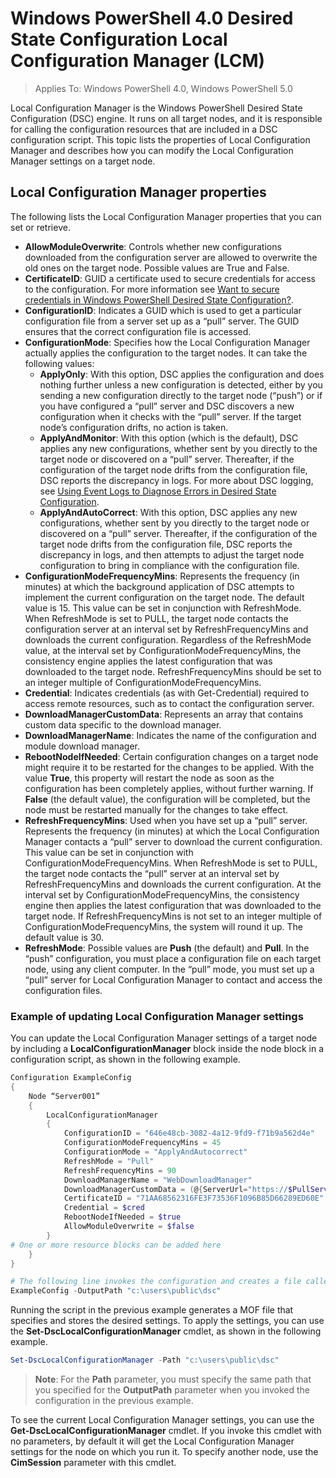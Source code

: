 # Windows PowerShell 4.0 Desired State Configuration Local Configuration Manager (LCM)

>Applies To: Windows PowerShell 4.0, Windows PowerShell 5.0

Local Configuration Manager is the Windows PowerShell Desired State Configuration (DSC) engine. It runs on all target nodes, and it is responsible for calling the configuration resources that are included in a DSC configuration script. This topic lists the properties of Local Configuration Manager and describes how you can modify the Local Configuration Manager settings on a target node.

## Local Configuration Manager properties
The following lists the Local Configuration Manager properties that you can set or retrieve.
 
* **AllowModuleOverwrite**: Controls whether new configurations downloaded from the configuration server are allowed to overwrite the old ones on the target node. Possible values are True and False.
* **CertificateID**: GUID a certificate used to secure credentials for access to the configuration. For more information see [Want to secure credentials in Windows PowerShell Desired State Configuration?](http://blogs.msdn.com/b/powershell/archive/2014/01/31/want-to-secure-credentials-in-windows-powershell-desired-state-configuration.aspx).
* **ConfigurationID**: Indicates a GUID which is used to get a particular configuration file from a server set up as a “pull” server. The GUID ensures that the correct configuration file is accessed.
* **ConfigurationMode**: Specifies how the Local Configuration Manager actually applies the configuration to the target nodes. It can take the following values:
    - **ApplyOnly**: With this option, DSC applies the configuration and does nothing further unless a new configuration is detected, either by you sending a new configuration directly to the target node (“push”) or if you have configured a “pull” server and DSC discovers a new configuration when it checks with the “pull” server. If the target node’s configuration drifts, no action is taken.
    - **ApplyAndMonitor**: With this option (which is the default), DSC applies any new configurations, whether sent by you directly to the target node or discovered on a “pull” server. Thereafter, if the configuration of the target node drifts from the configuration file, DSC reports the discrepancy in logs. For more about DSC logging, see [Using Event Logs to Diagnose Errors in Desired State Configuration](http://blogs.msdn.com/b/powershell/archive/2014/01/03/using-event-logs-to-diagnose-errors-in-desired-state-configuration.aspx).
    - **ApplyAndAutoCorrect**: With this option, DSC applies any new configurations, whether sent by you directly to the target node or discovered on a “pull” server. Thereafter, if the configuration of the target node drifts from the configuration file, DSC reports the discrepancy in logs, and then attempts to adjust the target node configuration to bring in compliance with the configuration file.
* **ConfigurationModeFrequencyMins**: Represents the frequency (in minutes) at which the background application of DSC attempts to implement the current configuration on the target node. The default value is 15. This value can be set in conjunction with RefreshMode. When RefreshMode is set to PULL, the target node contacts the configuration server at an interval set by RefreshFrequencyMins and downloads the current configuration. Regardless of the RefreshMode value, at the interval set by ConfigurationModeFrequencyMins, the consistency engine applies the latest configuration that was downloaded to the target node. RefreshFrequencyMins should be set to an integer multiple of ConfigurationModeFrequencyMins.
* **Credential**: Indicates credentials (as with Get-Credential) required to access remote resources, such as to contact the configuration server.
* **DownloadManagerCustomData**: Represents an array that contains custom data specific to the download manager.
* **DownloadManagerName**: Indicates the name of the configuration and module download manager.
* **RebootNodeIfNeeded**: Certain configuration changes on a target node might require it to be restarted for the changes to be applied. With the value **True**, this property will restart the node as soon as the configuration has been completely applies, without further warning. If **False** (the default value), the configuration will be completed, but the node must be restarted manually for the changes to take effect.
* **RefreshFrequencyMins**: Used when you have set up a “pull” server. Represents the frequency (in minutes) at which the Local Configuration Manager contacts a “pull” server to download the current configuration. This value can be set in conjunction with ConfigurationModeFrequencyMins. When RefreshMode is set to PULL, the target node contacts the “pull” server at an interval set by RefreshFrequencyMins and downloads the current configuration. At the interval set by ConfigurationModeFrequencyMins, the consistency engine then applies the latest configuration that was downloaded to the target node. If RefreshFrequencyMins is not set to an integer multiple of ConfigurationModeFrequencyMins, the system will round it up. The default value is 30.
* **RefreshMode**: Possible values are **Push** (the default) and **Pull**. In the “push” configuration, you must place a configuration file on each target node, using any client computer. In the “pull” mode, you must set up a “pull” server for Local Configuration Manager to contact and access the configuration files.

### Example of updating Local Configuration Manager settings

You can update the Local Configuration Manager settings of a target node by including a **LocalConfigurationManager** block inside the node block in a configuration script, as shown in the following example.

```powershell
Configuration ExampleConfig
{
    Node “Server001”
    {
        LocalConfigurationManager
        {
            ConfigurationID = "646e48cb-3082-4a12-9fd9-f71b9a562d4e"
            ConfigurationModeFrequencyMins = 45
            ConfigurationMode = "ApplyAndAutocorrect"
            RefreshMode = "Pull"
            RefreshFrequencyMins = 90
            DownloadManagerName = "WebDownloadManager"
            DownloadManagerCustomData = (@{ServerUrl="https://$PullServer/psdscpullserver.svc"})
            CertificateID = "71AA68562316FE3F73536F1096B85D66289ED60E"
            Credential = $cred
            RebootNodeIfNeeded = $true
            AllowModuleOverwrite = $false
        }
# One or more resource blocks can be added here
    }
}

# The following line invokes the configuration and creates a file called Server001.meta.mof at the specified path
ExampleConfig -OutputPath "c:\users\public\dsc"  
```

Running the script in the previous example generates a MOF file that specifies and stores the desired settings. To apply the settings, you can use the **Set-DscLocalConfigurationManager** cmdlet, as shown in the following example.

```powershell
Set-DscLocalConfigurationManager -Path "c:\users\public\dsc"
```

> **Note**: For the **Path** parameter, you must specify the same path that you specified for the **OutputPath** parameter when you invoked the configuration in the previous example.

To see the current Local Configuration Manager settings, you can use the **Get-DscLocalConfigurationManager** cmdlet. If you invoke this cmdlet with no parameters, by default it will get the Local Configuration Manager settings for the node on which you run it. To specify another node, use the **CimSession** parameter with this cmdlet.